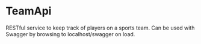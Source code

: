 # TeamApi
RESTful service to keep track of players on a sports team.
Can be used with Swagger by browsing to localhost/swagger on load.
